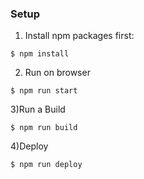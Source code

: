 ### Setup

1) Install npm packages first:
```
$ npm install
```

2) Run on browser
```
$ npm run start
```
3)Run a Build
```
$ npm run build
```

4)Deploy
```
$ npm run deploy
```
